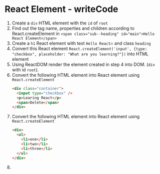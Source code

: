 # React Element - writeCode

1. Create a `div` HTML element with the `id` of `root`
2. Find out the tag name, properties and children according to React.createElement in `<span class="sub--heading" id="main">Hello React Element</span>`
3. Create a `h1` React element with text `Hello React🔥` and class `heading`
4. Convert this React element `React.createElement('input', {type: "checkbox", placeholder: "What are you learning?"})` into HTML element
5. Using ReactDOM render the element created in step 4 into DOM. (`div` with id `root`).
6. Convert the following HTML element into React element using `React.createElement`
   ```html
   <div class="container">
     <input type="checkbox" />
     <p>Learing React</p>
     <span>Delete</span>
   </div>
   ```
7. Convert the following HTML element into React element using `React.createElement`
   ```html
   <div>
     <ul>
       <li>one</li>
       <li>two</li>
       <li>three</li>
     </ul>
   </div>
   ```
8.
